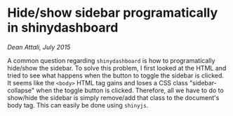 # Hide/show sidebar programatically in shinydashboard

*Dean Attali, July 2015*

A common question regarding `shinydashboard` is how to programatically hide/show the sidebar.  To solve this problem, I first looked at the HTML and tried to see what happens when the button to toggle the sidebar is clicked. It seems like the `<body>` HTML tag gains and loses a CSS class "sidebar-collapse" when the toggle button is clicked. Therefore, all we have to do to show/hide the sidebar is simply remove/add that class to the document's body tag. This can easily be done using `shinyjs`.